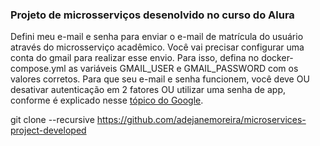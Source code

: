 ### Projeto de microsserviços desenolvido no curso do Alura
Defini meu e-mail e senha para enviar o e-mail de matrícula do usuário através do microsserviço acadêmico.
Você vai precisar configurar uma conta do gmail para realizar esse envio. Para isso, defina no docker-compose.yml as variáveis GMAIL_USER e GMAIL_PASSWORD com os valores corretos.
Para que seu e-mail e senha funcionem, você deve OU desativar autenticação em 2 fatores OU utilizar uma senha de app, conforme é explicado nesse [tópico do Google](https://support.google.com/accounts/answer/185833?hl=pt-BR).

git clone --recursive https://github.com/adejanemoreira/microservices-project-developed



